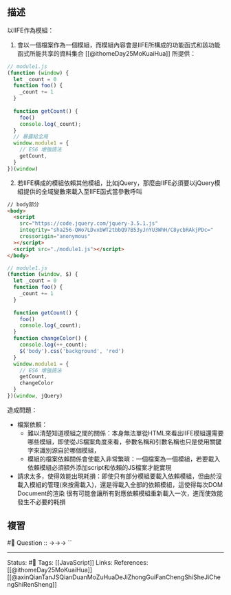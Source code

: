 ## 描述

以IIFE作為模組：
1.  會以一個檔案作為一個模組，而模組內容會是IIFE所構成的功能函式和該功能函式所能共享的資料集合
[[@ithomeDay25MoKuaiHua]] 所提供：
```js
// module1.js
(function (window) {
  let _count = 0
  function foo() {
    _count += 1
  }
  
  function getCount() {
    foo()
    console.log(_count);
  }
  // 暴露給全局
  window.module1 = {
    // ES6 增強語法
    getCount,
  }
})(window)
```

2. 若IIFE構成的模組依賴其他模組，比如jQuery，那麼由IIFE必須要以jQuery模組提供的全域變數來載入至IIFE函式當參數呼叫
```html
// body部分
<body>
  <script
    src="https://code.jquery.com/jquery-3.5.1.js"
    integrity="sha256-QWo7LDvxbWT2tbbQ97B53yJnYU3WhH/C8ycbRAkjPDc="
    crossorigin="anonymous"
  ></script>
  <script src="./module1.js"></script>
</body>
```

```js
// module1.js
(function (window, $) {
  let _count = 0
  function foo() {
    _count += 1
  }
  
  function getCount() {
    foo()
    console.log(_count);
  }
  function changeColor() {
    console.log(++_count);
    $('body').css('background', 'red')
  }
  window.module1 = {
    // ES6 增強語法
    getCount,
    changeColor
  }
})(window, jQuery)
```


造成問題：
- 檔案依賴：
	- 難以清楚知道模組之間的關係：本身無法單從HTML來看出IIFE模組還需要哪些模組，即使從JS檔案角度來看，參數名稱和引數名稱也只是使用關鍵字來識別源自於哪個模組，
	- 模組的檔案依賴關係會使載入非常繁瑣：一個檔案為一個模組，若要載入依賴模組必須額外添加script和依賴的JS檔案才能實現
- 請求太多，使得效能出現耗損：即使只有部分模組要載入依賴模組，但由於沒載入模組的管理(來按需載入)，還是得載入全部的依賴模組，這使得每次DOM Document的渲染 很有可能會讓所有對應依賴模組重新載入一次，進而使效能發生不必要的耗損


## 複習
#🧠 Question :: ->->-> ``
<!--SR:!2022-07-28,3,250-->

---
Status: #🌱 
Tags:
[[JavaScript]]
Links:
References:
[[@ithomeDay25MoKuaiHua]]
[[@axinQianTanJSQianDuanMoZuHuaDeJiZhongGuiFanChengShiSheJiChengShiRenSheng]]